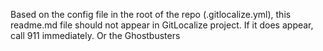 Based on the config file in the root of the repo (.gitlocalize.yml), this readme.md file should not appear in GitLocalize project.
If it does appear, call 911 immediately.
Or the Ghostbusters
